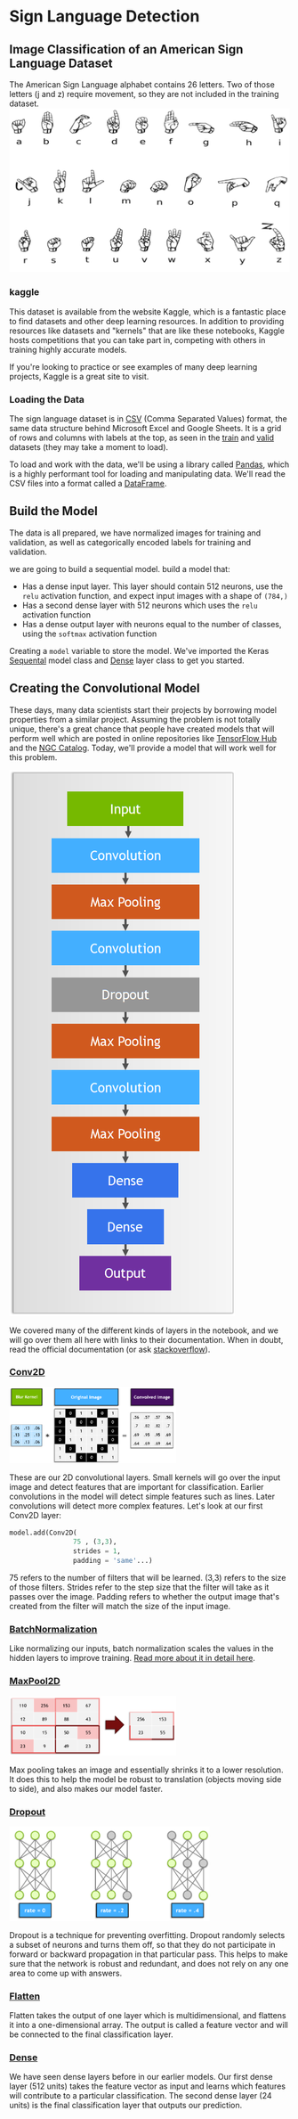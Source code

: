 # Sign Language Detection

## Image Classification of an American Sign Language Dataset

  The American Sign Language alphabet contains 26 letters. Two of those letters (j and z) require movement, so they are not included in the training dataset.
  ![img](src/images/asl.png)

### kaggle

  This dataset is available from the website Kaggle, which is a fantastic place to find datasets and other deep learning resources. In addition to providing resources like datasets and "kernels" that are like these notebooks, Kaggle hosts competitions that you can take part in, competing with others in training highly accurate models.

  If you're looking to practice or see examples of many deep learning projects, Kaggle is a great site to visit.

### Loading the Data

  The sign language dataset is in [CSV](https://en.wikipedia.org/wiki/Comma-separated_values) (Comma Separated Values) format, the same data structure behind Microsoft Excel and Google Sheets. It is a grid of rows and columns with labels at the top, as seen in the [train](data/asl_data/sign_mnist_train.csv) and [valid](data/asl_data/sign_mnist_valid.csv) datasets (they may take a moment to load).

  To load and work with the data, we'll be using a library called [Pandas](https://pandas.pydata.org/), which is a highly performant tool for loading and manipulating data. We'll read the CSV files into a format called a [DataFrame](https://pandas.pydata.org/pandas-docs/stable/reference/api/pandas.DataFrame.html).

## Build the Model

  The data is all prepared, we have normalized images for training and validation, as well as categorically encoded labels for training and validation.

  we are going to build a sequential model. build a model that:

* Has a dense input layer. This layer should contain 512 neurons, use the `relu` activation function, and expect input images with a shape of `(784,)`
* Has a second dense layer with 512 neurons which uses the `relu` activation function
* Has a dense output layer with neurons equal to the number of classes, using the `softmax` activation function

Creating a `model` variable to store the model. We've imported the Keras [Sequental](https://www.tensorflow.org/api_docs/python/tf/keras/Sequential) model class and [Dense](https://www.tensorflow.org/api_docs/python/tf/keras/layers/Dense) layer class to get you started.

## Creating the Convolutional Model

  These days, many data scientists start their projects by borrowing model properties from a similar project. Assuming the problem is not totally unique, there's a great chance that people have created models that will perform well which are posted in online repositories like [TensorFlow Hub](https://www.tensorflow.org/hub) and the [NGC Catalog](https://ngc.nvidia.com/catalog/models). Today, we'll provide a model that will work well for this problem.

  ![cnn](src/images/cnn.png)

  We covered many of the different kinds of layers in the notebook, and we will go over them all here with links to their documentation. When in doubt, read the official documentation (or ask [stackoverflow](https://stackoverflow.com/)).

### [Conv2D](https://www.tensorflow.org/api_docs/python/tf/keras/layers/Conv2D)

  <img src="src/images/conv2d.png" width=300 />

  These are our 2D convolutional layers. Small kernels will go over the input image and detect features that are important for classification. Earlier convolutions in the model will detect simple features such as lines. Later convolutions will detect more complex features. Let's look at our first Conv2D layer:

  ```Python
  model.add(Conv2D(
                  75 , (3,3),
                  strides = 1,
                  padding = 'same'...)
  ```

  75 refers to the number of filters that will be learned. (3,3) refers to the size of those filters. Strides refer to the step size that the filter will take as it passes over the image. Padding refers to whether the output image that's created from the filter will match the size of the input image.

### [BatchNormalization](https://www.tensorflow.org/api_docs/python/tf/keras/layers/BatchNormalization)

  Like normalizing our inputs, batch normalization scales the values in the hidden layers to improve training. [Read more about it in detail here](https://towardsdatascience.com/batch-normalization-in-neural-networks-1ac91516821c).

### [MaxPool2D](https://www.tensorflow.org/api_docs/python/tf/keras/layers/MaxPool2D)

  <img src="src/images/maxpool2d.png" width=300 />

  Max pooling takes an image and essentially shrinks it to a lower resolution. It does this to help the model be robust to translation (objects moving side to side), and also makes our model faster.

### [Dropout](https://www.tensorflow.org/api_docs/python/tf/keras/layers/Dropout)

  <img src="src/images/dropout.png" width=360 />

  Dropout is a technique for preventing overfitting. Dropout randomly selects a subset of neurons and turns them off, so that they do not participate in forward or backward propagation in that particular pass. This helps to make sure that the network is robust and redundant, and does not rely on any one area to come up with answers.

### [Flatten](https://www.tensorflow.org/api_docs/python/tf/keras/layers/Flatten)

  Flatten takes the output of one layer which is multidimensional, and flattens it into a one-dimensional array. The output is called a feature vector and will be connected to the final classification layer.

### [Dense](https://www.tensorflow.org/api_docs/python/tf/keras/layers/Dense)

  We have seen dense layers before in our earlier models. Our first dense layer (512 units) takes the feature vector as input and learns which features will contribute to a particular classification. The second dense layer (24 units) is the final classification layer that outputs our prediction.
